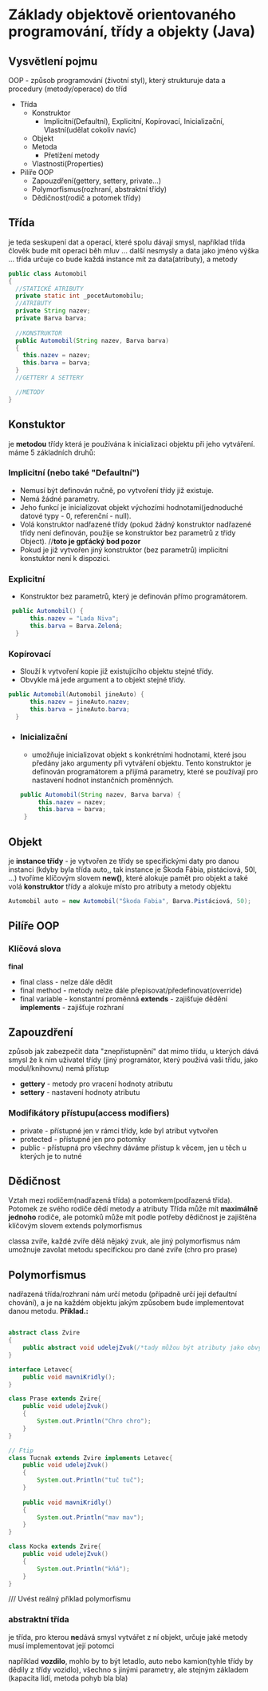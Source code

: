 #  Základy objektově orientovaného programování, třídy a objekty (Java)

## Vysvětlení pojmu
OOP - způsob programování (životní styl), který strukturuje data a procedury (metody/operace) do tříd
- Třída
  - Konstruktor
    - Implicitní(Defaultní), Explicitní, Kopírovací, Inicializační, Vlastní(udělat cokoliv navíc) 
  - Objekt
  - Metoda
    - Přetížení metody
  - Vlastnosti(Properties)
- Pilíře OOP
  - Zapouzdření(gettery, settery, private...)
  - Polymorfismus(rozhraní, abstraktní třídy)
  - Dědičnost(rodič a potomek třídy)
## Třída 
je teda seskupení dat a operací, které spolu dávají smysl, například třída člověk bude mít operaci běh mluv ... další nesmysly a data jako jméno výška ...
třída určuje co bude každá instance mít za data(atributy), a metody 
```JAVA
public class Automobil
{
  //STATICKÉ ATRIBUTY
  private static int _pocetAutomobilu;
  //ATRIBUTY
  private String nazev;
  private Barva barva;
  
  //KONSTRUKTOR
  public Automobil(String nazev, Barva barva)
  {
    this.nazev = nazev;
    this.barva = barva;
  }
  //GETTERY A SETTERY

  //METODY
}

```
## Konstuktor
je **metodou** třídy která je používána k inicializaci objektu při jeho vytváření.
máme 5 základních druhů:
### Implicitní (nebo také "Defaultní")
  - Nemusí být definován ručně, po vytvoření třídy již existuje.
  - Nemá žádné parametry.
  - Jeho funkcí je inicializovat objekt výchozími hodnotami(jednoduché datové typy - 0, referenční - null).
  - Volá konstruktor nadřazené třídy (pokud žádný konstruktor nadřazené třídy není definován, použije se konstruktor bez parametrů z třídy Object). //**toto je gpťácký bod pozor**
  - Pokud je již vytvořen jiný konstruktor (bez parametrů) implicitní konstuktor není k dispozici.
### Explicitní
  - Konstruktor bez parametrů, který je definován přímo programátorem.
  ```JAVA
   public Automobil() {
        this.nazev = "Lada Niva";
        this.barva = Barva.Zelená;
    }
  ```
### Kopírovací
  - Slouží k vytvoření kopie již existujícího objektu stejné třídy.
  - Obvykle má jede argument a to objekt stejné třídy.
  ```JAVA
  public Automobil(Automobil jineAuto) {
        this.nazev = jineAuto.nazev;
        this.barva = jineAuto.barva;
    }
  ```
- ### Inicializační
   - umožňuje inicializovat objekt s konkrétními hodnotami, které jsou předány jako argumenty při vytváření objektu. Tento konstruktor je definován programátorem a přijímá parametry, které se používají pro nastavení hodnot instančních proměnných.
   ```JAVA
   public Automobil(String nazev, Barva barva) {
        this.nazev = nazev;
        this.barva = barva;
    }
  ```
## Objekt
je **instance třídy** - 
je vytvořen ze třídy se specifickými daty pro danou instanci (kdyby byla třída auto,, tak instance je Škoda Fábia, pistáciová, 50l, ...)
tvoříme klíčovým slovem **new()**, které alokuje pamět pro objekt a také volá **konstruktor** třídy a alokuje místo pro atributy a metody objektu
```JAVA
Automobil auto = new Automobil("Škoda Fabia", Barva.Pistáciová, 50);
```

## Pilíře OOP

### Klíčová slova
**final**
- final class - nelze dále dědit
-  final method - metody nelze dále přepisovat/předefinovat(override)
-  final variable - konstantní proměnná
**extends** - zajišťuje dědění
**implements** - zajišťuje rozhraní
## Zapouzdření
způsob jak zabezpečit data 
"znepřístupnění" dat mimo třídu, u kterých dává smysl že k nim uživatel třídy (jiný programátor, který používá vaši třídu, jako modul/knihovnu) nemá přístup
- **gettery** - metody pro vracení hodnoty atributu
- **settery** - nastavení hodnoty atributu

### Modifikátory přístupu(access modifiers)
- private - přístupné jen v rámci třídy, kde byl atribut vytvořen
- protected - přístupné jen pro potomky
- public - přístupná pro všechny
dáváme přístup k věcem, jen u těch u kterých je to nutné

## Dědičnost
Vztah mezi rodičem(nadřazená třída) a potomkem(podřazená třída).
Potomek ze svého rodiče dědí metody a atributy
Třída může mít **maximálně jednoho** rodiče, ale potomků může mít podle potřeby
dědičnost je zajištěna klíčovým slovem extends
polymorfismus

classa zvíře, každé zvíře dělá nějaký zvuk, ale jiný polymorfismus nám umožnuje zavolat metodu specifickou pro dané zvíře (chro pro prase)


## Polymorfismus
nadřazená třída/rozhraní nám určí metodu (případně určí její defaultní chování), a je na každém objektu jakým způsobem bude implementovat danou metodu.
**Příklad.:**
```Java

abstract class Zvire
{
	public abstract void udelejZvuk(/*tady můžou být atributy jako obvykle*/);
}

interface Letavec{
	public void mavniKridly(); 
}

class Prase extends Zvire{
	public void udelejZvuk()
	{
		System.out.Println("Chro chro");
	} 
}

// Ftip
class Tucnak extends Zvire implements Letavec{
	public void udelejZvuk()
	{
		System.out.Println("tuč tuč");
	}
	
	public void mavniKridly()
	{
		System.out.Println("mav mav");
	}
}

class Kocka extends Zvire{
	public void udelejZvuk()
	{
		System.out.Println("kňá");
	} 
}
```

/// Uvést reálný příklad polymorfismu
### abstraktní třída
je třída, pro kterou **ne**dává smysl vytvářet z ní objekt, určuje jaké metody musí implementovat její potomci

například **vozdilo**, mohlo by to být letadlo, auto nebo kamion(tyhle třídy by dědily z třídy vozidlo), všechno s jinými parametry, ale stejným základem (kapacita lidí, metoda pohyb bla bla)